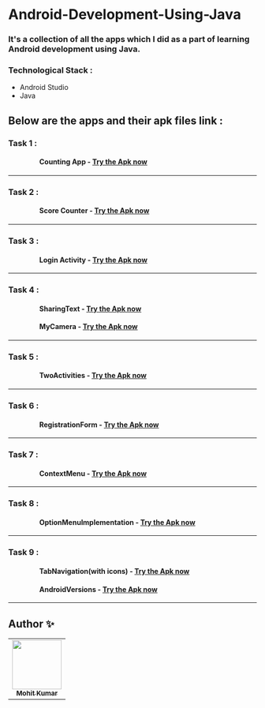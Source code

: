 # Android-Development-Using-Java

### It's a collection of all the apps which I did as a part of learning Android development using Java.

### Technological Stack :
* Android Studio 
* Java 


## Below are the apps and their apk files link :

### Task 1 :
#### &nbsp;&nbsp;&nbsp;&nbsp;&nbsp;&nbsp; &nbsp;&nbsp;&nbsp;&nbsp;&nbsp;&nbsp; &nbsp;&nbsp;&nbsp;&nbsp; Counting App - [Try the Apk now](https://github.com/moit-bytes/Android-Development-Using-Java/blob/master/Apks/counting_app.apk) 
___________________________________________________________________________________________________________________________________________________________________________
### Task 2 :
#### &nbsp;&nbsp;&nbsp;&nbsp;&nbsp;&nbsp; &nbsp;&nbsp;&nbsp;&nbsp;&nbsp;&nbsp; &nbsp;&nbsp;&nbsp;&nbsp; Score Counter - [Try the Apk now](https://github.com/moit-bytes/Android-Development-Using-Java/blob/master/Apks/Score_Counter.apk)
___________________________________________________________________________________________________________________________________________________________________________
### Task 3 :
#### &nbsp;&nbsp;&nbsp;&nbsp;&nbsp;&nbsp; &nbsp;&nbsp;&nbsp;&nbsp;&nbsp;&nbsp; &nbsp;&nbsp;&nbsp;&nbsp; Login Activity - [Try the Apk now](https://github.com/moit-bytes/Android-Development-Using-Java/blob/master/Apks/Login_Activity.apk)
___________________________________________________________________________________________________________________________________________________________________________
### Task 4 :
#### &nbsp;&nbsp;&nbsp;&nbsp;&nbsp;&nbsp; &nbsp;&nbsp;&nbsp;&nbsp;&nbsp;&nbsp; &nbsp;&nbsp;&nbsp;&nbsp; SharingText - [Try the Apk now](https://github.com/moit-bytes/Android-Development-Using-Java/blob/master/Apks/sharing_text.apk)
#### &nbsp;&nbsp;&nbsp;&nbsp;&nbsp;&nbsp; &nbsp;&nbsp;&nbsp;&nbsp;&nbsp;&nbsp; &nbsp;&nbsp;&nbsp;&nbsp; MyCamera - [Try the Apk now](https://github.com/moit-bytes/Android-Development-Using-Java/blob/master/Apks/my_camera.apk)
___________________________________________________________________________________________________________________________________________________________________________
### Task 5 :
#### &nbsp;&nbsp;&nbsp;&nbsp;&nbsp;&nbsp; &nbsp;&nbsp;&nbsp;&nbsp;&nbsp;&nbsp; &nbsp;&nbsp;&nbsp;&nbsp; TwoActivities - [Try the Apk now](https://github.com/moit-bytes/AP19110010249/blob/master/Apks/TwoActivities.apk)
___________________________________________________________________________________________________________________________________________________________________________
### Task 6 :
#### &nbsp;&nbsp;&nbsp;&nbsp;&nbsp;&nbsp; &nbsp;&nbsp;&nbsp;&nbsp;&nbsp;&nbsp; &nbsp;&nbsp;&nbsp;&nbsp; RegistrationForm - [Try the Apk now](https://github.com/moit-bytes/AP19110010249/blob/master/Apks/RegisterationForm.apk)
___________________________________________________________________________________________________________________________________________________________________________
### Task 7 :
#### &nbsp;&nbsp;&nbsp;&nbsp;&nbsp;&nbsp; &nbsp;&nbsp;&nbsp;&nbsp;&nbsp;&nbsp; &nbsp;&nbsp;&nbsp;&nbsp; ContextMenu - [Try the Apk now](https://github.com/moit-bytes/AP19110010249/blob/master/Apks/context_menu.apk)
___________________________________________________________________________________________________________________________________________________________________________
### Task 8 :
#### &nbsp;&nbsp;&nbsp;&nbsp;&nbsp;&nbsp; &nbsp;&nbsp;&nbsp;&nbsp;&nbsp;&nbsp; &nbsp;&nbsp;&nbsp;&nbsp; OptionMenuImplementation - [Try the Apk now](https://github.com/moit-bytes/AP19110010249/blob/master/Apks/OptionMenu.apk)
___________________________________________________________________________________________________________________________________________________________________________
### Task 9 :
#### &nbsp;&nbsp;&nbsp;&nbsp;&nbsp;&nbsp; &nbsp;&nbsp;&nbsp;&nbsp;&nbsp;&nbsp; &nbsp;&nbsp;&nbsp;&nbsp; TabNavigation(with icons) - [Try the Apk now](https://github.com/moit-bytes/AP19110010249/blob/master/Apks/TabNavigation.apk)
#### &nbsp;&nbsp;&nbsp;&nbsp;&nbsp;&nbsp; &nbsp;&nbsp;&nbsp;&nbsp;&nbsp;&nbsp; &nbsp;&nbsp;&nbsp;&nbsp; AndroidVersions - [Try the Apk now](https://github.com/moit-bytes/AP19110010249/blob/master/Apks/AndroidVersions.apk)
___________________________________________________________________________________________________________________________________________________________________________


## Author ✨
<table>
  <tr>
     <td align="center"><a href="https://github.com/moit-bytes"><img src="https://avatars1.githubusercontent.com/u/53662024" width="100px;" alt=""/><br /><sub><b>Mohit Kumar</b></sub></a><br /></td>
    </table>
